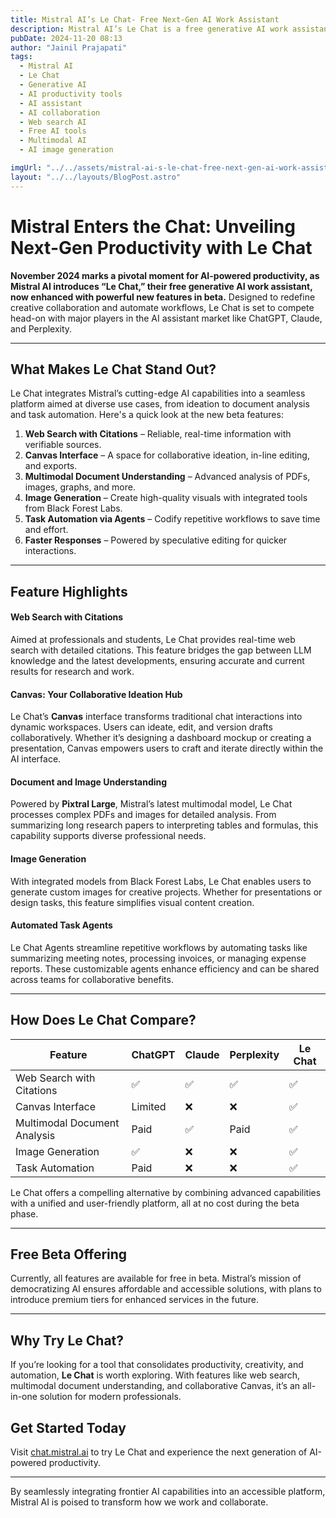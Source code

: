 ```yaml
---
title: Mistral AI’s Le Chat- Free Next-Gen AI Work Assistant
description: Mistral AI’s Le Chat is a free generative AI work assistant designed to boost productivity, streamline workflows, and enhance creative collaboration. With a suite of advanced features, including real-time web search with citations, a collaborative Canvas interface, multimodal document and image understanding, integrated image generation, and automated task agents, Le Chat offers an all-in-one platform tailored for professionals, students, and teams. Currently in beta, Le Chat combines cutting-edge AI capabilities with a user-friendly design, providing a competitive edge over existing AI assistants like ChatGPT, Claude, and Perplexity.
pubDate: 2024-11-20 08:13
author: "Jainil Prajapati"
tags:
  - Mistral AI
  - Le Chat
  - Generative AI
  - AI productivity tools
  - AI assistant
  - AI collaboration
  - Web search AI
  - Free AI tools
  - Multimodal AI
  - AI image generation

imgUrl: "../../assets/mistral-ai-s-le-chat-free-next-gen-ai-work-assistant.png"
layout: "../../layouts/BlogPost.astro"
---
```


# Mistral Enters the Chat: Unveiling Next-Gen Productivity with Le Chat

**November 2024 marks a pivotal moment for AI-powered productivity, as Mistral AI introduces “Le Chat,” their free generative AI work assistant, now enhanced with powerful new features in beta.** Designed to redefine creative collaboration and automate workflows, Le Chat is set to compete head-on with major players in the AI assistant market like ChatGPT, Claude, and Perplexity.

---

## What Makes Le Chat Stand Out?

Le Chat integrates Mistral’s cutting-edge AI capabilities into a seamless platform aimed at diverse use cases, from ideation to document analysis and task automation. Here's a quick look at the new beta features:

1. **Web Search with Citations** – Reliable, real-time information with verifiable sources.
2. **Canvas Interface** – A space for collaborative ideation, in-line editing, and exports.
3. **Multimodal Document Understanding** – Advanced analysis of PDFs, images, graphs, and more.
4. **Image Generation** – Create high-quality visuals with integrated tools from Black Forest Labs.
5. **Task Automation via Agents** – Codify repetitive workflows to save time and effort.
6. **Faster Responses** – Powered by speculative editing for quicker interactions.

---

## Feature Highlights

#### **Web Search with Citations**

Aimed at professionals and students, Le Chat provides real-time web search with detailed citations. This feature bridges the gap between LLM knowledge and the latest developments, ensuring accurate and current results for research and work.

#### **Canvas: Your Collaborative Ideation Hub**

Le Chat’s **Canvas** interface transforms traditional chat interactions into dynamic workspaces. Users can ideate, edit, and version drafts collaboratively. Whether it’s designing a dashboard mockup or creating a presentation, Canvas empowers users to craft and iterate directly within the AI interface.

#### **Document and Image Understanding**

Powered by **Pixtral Large**, Mistral’s latest multimodal model, Le Chat processes complex PDFs and images for detailed analysis. From summarizing long research papers to interpreting tables and formulas, this capability supports diverse professional needs.

#### **Image Generation**

With integrated models from Black Forest Labs, Le Chat enables users to generate custom images for creative projects. Whether for presentations or design tasks, this feature simplifies visual content creation.

#### **Automated Task Agents**

Le Chat Agents streamline repetitive workflows by automating tasks like summarizing meeting notes, processing invoices, or managing expense reports. These customizable agents enhance efficiency and can be shared across teams for collaborative benefits.

---

## How Does Le Chat Compare?

| Feature                      | ChatGPT | Claude | Perplexity | **Le Chat** |
| ---------------------------- | ------- | ------ | ---------- | ----------- |
| Web Search with Citations    | ✅      | ✅     | ✅         | ✅          |
| Canvas Interface             | Limited | ❌     | ❌         | ✅          |
| Multimodal Document Analysis | Paid    | ✅     | Paid       | ✅          |
| Image Generation             | ✅      | ❌     | ❌         | ✅          |
| Task Automation              | Paid    | ❌     | ❌         | ✅          |

Le Chat offers a compelling alternative by combining advanced capabilities with a unified and user-friendly platform, all at no cost during the beta phase.

---

## Free Beta Offering

Currently, all features are available for free in beta. Mistral’s mission of democratizing AI ensures affordable and accessible solutions, with plans to introduce premium tiers for enhanced services in the future.

---

## Why Try Le Chat?

If you’re looking for a tool that consolidates productivity, creativity, and automation, **Le Chat** is worth exploring. With features like web search, multimodal document understanding, and collaborative Canvas, it’s an all-in-one solution for modern professionals.

## Get Started Today

Visit [chat.mistral.ai](https://chat.mistral.ai) to try Le Chat and experience the next generation of AI-powered productivity.

---

By seamlessly integrating frontier AI capabilities into an accessible platform, Mistral AI is poised to transform how we work and collaborate.
